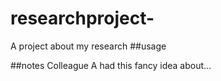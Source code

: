 # researchproject-
A project about my research
##usage

##notes 
Colleague A had this fancy idea about... 
